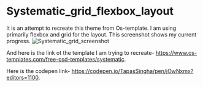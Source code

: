 # Systematic_grid_flexbox_layout
It is an attempt to recreate this theme from Os-template. 
I am using primarily flexbox and grid for the layout.
This screenshot shows my current progress. 
![Systematic_grid_screenshot](https://user-images.githubusercontent.com/82267250/130388628-f403464f-51d5-45da-88a3-ef52934fe5b3.png)

And here is the link ot the template I am trying to recreate- https://www.os-templates.com/free-psd-templates/systematic.

Here is the codepen link- https://codepen.io/TapasSingha/pen/jOwNxmx?editors=1100.

